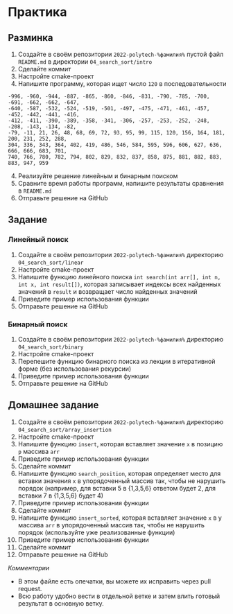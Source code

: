 # Практика

## Разминка

1. Создайте в своём репозитории `2022-polytech-%фамилия%` пустой файл `README.md` в директории `04_search_sort/intro`
2. Сделайте коммит
3. Настройте cmake-проект 
4. Напишите программу, которая ищет число `120` в последовательности
```
-996, -960, -944, -887, -865, -860, -846, -831, -790, -785, -700, -691, -662, -662, -647, 
-640, -587, -532, -524, -519, -501, -497, -475, -471, -461, -457, -452, -442, -441, -416, 
-412, -411, -390, -389, -358, -341, -306, -257, -253, -252, -248, -208, -143, -134, -82, 
-79, -11, 21, 26, 48, 68, 69, 72, 93, 95, 99, 115, 120, 156, 164, 181, 200, 231, 252, 288, 
304, 336, 343, 364, 402, 419, 486, 546, 584, 595, 596, 606, 627, 636, 666, 666, 683, 701, 
740, 766, 780, 782, 794, 802, 829, 832, 837, 858, 875, 881, 882, 883, 883, 947, 959
```
4. Реализуйте решение линейным и бинарным поиском
5. Сравните время работы программ, напишите результаты сравнения в `README.md`
7. Отправьте решение на GitHub

## Задание

### Линейный поиск
1. Создайте в своём репозитории `2022-polytech-%фамилия%` директорию `04_search_sort/linear`
2. Настройте cmake-проект 
3. Напишите функцию линейного поиска `int search(int arr[], int n, int x, int result[])`, которая записывает индексы всех найденных значений в `result` и возвращает число найденных значений
4. Приведите пример использования функции
5. Отправьте решение на GitHub

### Бинарный поиск
1. Создайте в своём репозитории `2022-polytech-%фамилия%` директорию `04_search_sort/binary`
2. Настройте cmake-проект 
3. Перепешите функцию бинарного поиска из лекции в итеративной форме (без использования рекурсии)
4. Приведите пример использования функции
5. Отправьте решение на GitHub

## Домашнее задание
1. Создайте в своём репозитории `2022-polytech-%фамилия%` директорию `04_search_sort/array_insertion`
2. Настройте cmake-проект 
3. Напишите функцию `insert`, которая вставляет значение `x` в позицию `p` массива `arr`
4. Приведите пример использования функции
5. Сделайте коммит
6. Напишите функцию `search_position`, которая определяет место для вставки значения `x` в упорядоченный массив так, чтобы не нарушить порядок (например, для вставки 5 в {1,3,5,6} ответом будет 2, для вставки 7 в {1,3,5,6} будет 4)
7. Приведите пример использования функции
8. Сделайте коммит
9. Напишите функцию `insert_sorted`, которая вставляет значение `x` в у массива `arr` в упорядоченный массив так, чтобы не нарушить порядок (используйте уже реализованные функции)
10. Приведите пример использования функции
11. Сделайте коммит
12. Отправьте решение на GitHub


*Комментарии*
- В этом файле есть опечатки, вы можете их исправить через pull request.
- Всю работу удобно вести в отдельной ветке и затем влить готовый результат в основную ветку.
